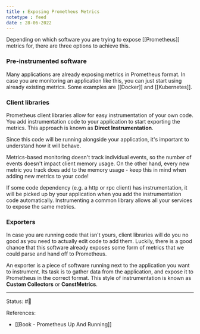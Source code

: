 ```yaml
---
title : Exposing Prometheus Metrics
notetype : feed
date : 28-06-2022
---
```


Depending on which software you are trying to expose [[Prometheus]] metrics for, there are three options to achieve this.

### Pre-instrumented software

Many applications are already exposing metrics in Prometheus format. In case you are monitoring an application like this, you can just start using already existing metrics. Some examples are [[Docker]] and [[Kubernetes]].

### Client libraries

Prometheus client libraries allow for easy instrumentation of your own code. You add instrumentation code to your application to start exporting the metrics. This approach is known as **Direct Instrumentation**.

Since this code will be running alongside your application, it's important to understand how it will behave.

Metrics-based monitoring doesn't track individual events, so the number of events doesn't impact client memory usage. On the other hand, every new metric you track does add to the memory usage - keep this in mind when adding new metrics to your code!

If some code dependency (e.g. a http or rpc client) has instrumentation, it will be picked up by your application when you add the instrumentation code automatically. Instrumenting a common library allows all your services to expose the same metrics.

### Exporters

In case you are running code that isn't yours, client libraries will do you no good as you need to actually edit code to add them. Luckily, there is a good chance that this software already exposes some form of metrics that we could parse and hand off to Prometheus. 

An exporter is a piece of software running next to the application you want to instrument. Its task is to gather data from the application, and expose it to Prometheus in the correct format. This style of instrumentation is known as **Custom Collectors** or **ConstMetrics**.



-----

Status: #🌱 

References:
- [[Book - Prometheus Up And Running]]
